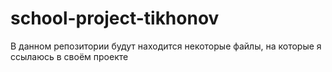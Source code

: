 # school-project-tikhonov
В данном репозитории будут находится некоторые файлы, на которые я ссылаюсь в своём проекте
